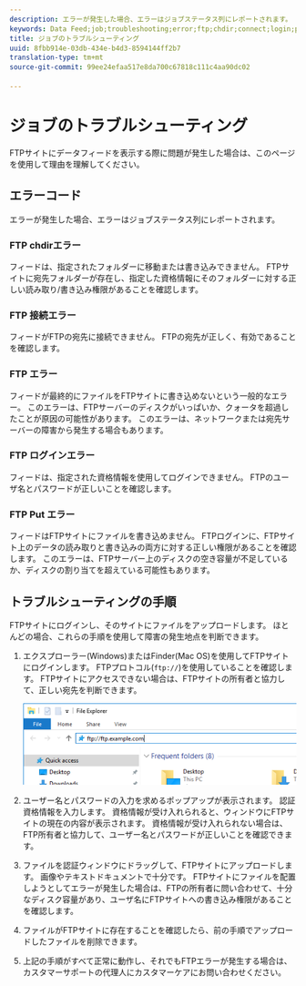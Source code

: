 ```yaml
---
description: エラーが発生した場合、エラーはジョブステータス列にレポートされます。
keywords: Data Feed;job;troubleshooting;error;ftp;chdir;connect;login;put
title: ジョブのトラブルシューティング
uuid: 8fbb914e-03db-434e-b4d3-8594144ff2b7
translation-type: tm+mt
source-git-commit: 99ee24efaa517e8da700c67818c111c4aa90dc02

---
```



# ジョブのトラブルシューティング

FTPサイトにデータフィードを表示する際に問題が発生した場合は、このページを使用して理由を理解してください。

## エラーコード

エラーが発生した場合、エラーはジョブステータス列にレポートされます。

### FTP chdirエラー

フィードは、指定されたフォルダーに移動または書き込みできません。 FTPサイトに宛先フォルダーが存在し、指定した資格情報にそのフォルダーに対する正しい読み取り/書き込み権限があることを確認します。

### FTP 接続エラー

フィードがFTPの宛先に接続できません。 FTPの宛先が正しく、有効であることを確認します。

### FTP エラー

フィードが最終的にファイルをFTPサイトに書き込めないという一般的なエラー。 このエラーは、FTPサーバーのディスクがいっぱいか、クォータを超過したことが原因の可能性があります。 このエラーは、ネットワークまたは宛先サーバーの障害から発生する場合もあります。

### FTP ログインエラー

フィードは、指定された資格情報を使用してログインできません。 FTPのユーザ名とパスワードが正しいことを確認します。

### FTP Put エラー

フィードはFTPサイトにファイルを書き込めません。 FTPログインに、FTPサイト上のデータの読み取りと書き込みの両方に対する正しい権限があることを確認します。 このエラーは、FTPサーバー上のディスクの空き容量が不足しているか、ディスクの割り当てを超えている可能性もあります。

## トラブルシューティングの手順

FTPサイトにログインし、そのサイトにファイルをアップロードします。 ほとんどの場合、これらの手順を使用して障害の発生地点を判断できます。

1. エクスプローラー(Windows)またはFinder(Mac OS)を使用してFTPサイトにログインします。 FTPプロトコル(`ftp://`)を使用していることを確認します。 FTPサイトにアクセスできない場合は、FTPサイトの所有者と協力して、正しい宛先を判断できます。

   ![File Explorer](assets/file_explorer.png)

2. ユーザー名とパスワードの入力を求めるポップアップが表示されます。 認証資格情報を入力します。 資格情報が受け入れられると、ウィンドウにFTPサイトの現在の内容が表示されます。 資格情報が受け入れられない場合は、FTP所有者と協力して、ユーザー名とパスワードが正しいことを確認できます。
3. ファイルを認証ウィンドウにドラッグして、FTPサイトにアップロードします。 画像やテキストドキュメントで十分です。 FTPサイトにファイルを配置しようとしてエラーが発生した場合は、FTPの所有者に問い合わせて、十分なディスク容量があり、ユーザ名にFTPサイトへの書き込み権限があることを確認します。
4. ファイルがFTPサイトに存在することを確認したら、前の手順でアップロードしたファイルを削除できます。
5. 上記の手順がすべて正常に動作し、それでもFTPエラーが発生する場合は、カスタマーサポートの代理人にカスタマーケアにお問い合わせください。
